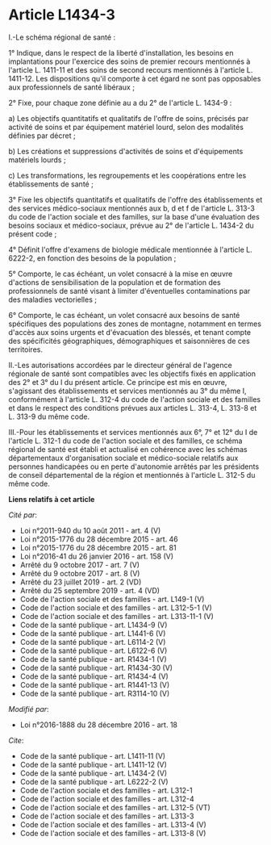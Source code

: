 # Article L1434-3

I.-Le schéma régional de santé : 

1° Indique, dans le respect de la liberté d'installation, les besoins en implantations pour l'exercice des soins de premier
recours mentionnés à l'article L. 1411-11 et des soins de second recours mentionnés à l'article L. 1411-12. Les dispositions
qu'il comporte à cet égard ne sont pas opposables aux professionnels de santé libéraux ; 

2° Fixe, pour chaque zone définie au a du 2° de l'article L. 1434-9 : 

a) Les objectifs quantitatifs et qualitatifs de l'offre de soins, précisés par activité de soins et par équipement matériel
lourd, selon des modalités définies par décret ; 

b) Les créations et suppressions d'activités de soins et d'équipements matériels lourds ; 

c) Les transformations, les regroupements et les coopérations entre les établissements de santé ; 

3° Fixe les objectifs quantitatifs et qualitatifs de l'offre des établissements et des services médico-sociaux mentionnés aux
b, d et f de l'article L. 313-3 du code de l'action sociale et des familles, sur la base d'une évaluation des besoins sociaux
et médico-sociaux, prévue au 2° de l'article L. 1434-2 du présent code ; 

4° Définit l'offre d'examens de biologie médicale mentionnée à l'article L. 6222-2, en fonction des besoins de la
population ; 

5° Comporte, le cas échéant, un volet consacré à la mise en œuvre d'actions de sensibilisation de la population et de
formation des professionnels de santé visant à limiter d'éventuelles contaminations par des maladies vectorielles ; 

6° Comporte, le cas échéant, un volet consacré aux besoins de santé spécifiques des populations des zones de montagne,
notamment en termes d'accès aux soins urgents et d'évacuation des blessés, et tenant compte des spécificités géographiques,
démographiques et saisonnières de ces territoires. 

II.-Les autorisations accordées par le directeur général de l'agence régionale de santé sont compatibles avec les objectifs
fixés en application des 2° et 3° du I du présent article. Ce principe est mis en œuvre, s'agissant des établissements et
services mentionnés au 3° du même I, conformément à l'article L. 312-4 du code de l'action sociale et des familles et dans le
respect des conditions prévues aux articles L. 313-4, L. 313-8 et L. 313-9 du même code. 

III.-Pour les établissements et services mentionnés aux 6°, 7° et 12° du I de l'article L. 312-1 du code de l'action sociale
et des familles, ce schéma régional de santé est établi et actualisé en cohérence avec les schémas départementaux
d'organisation sociale et médico-sociale relatifs aux personnes handicapées ou en perte d'autonomie arrêtés par les
présidents de conseil départemental de la région et mentionnés à l'article L. 312-5 du même code.

**Liens relatifs à cet article**

_Cité par_:

  - Loi n°2011-940 du 10 août 2011 - art. 4 (V)
  - Loi n°2015-1776 du 28 décembre 2015 - art. 46
  - Loi n°2015-1776 du 28 décembre 2015 - art. 81
  - Loi n°2016-41 du 26 janvier 2016 - art. 158 (V)
  - Arrêté du 9 octobre 2017 - art. 7 (V)
  - Arrêté du 9 octobre 2017 - art. 8 (V)
  - Arrêté du 23 juillet 2019 - art. 2 (VD)
  - Arrêté du 25 septembre 2019 - art. 4 (VD)
  - Code de l'action sociale et des familles - art. L149-1 (V)
  - Code de l'action sociale et des familles - art. L312-5-1 (V)
  - Code de l'action sociale et des familles - art. L313-11-1 (V)
  - Code de la santé publique - art. L1434-9 (V)
  - Code de la santé publique - art. L1441-6 (V)
  - Code de la santé publique - art. L6114-2 (V)
  - Code de la santé publique - art. L6122-6 (V)
  - Code de la santé publique - art. R1434-1 (V)
  - Code de la santé publique - art. R1434-30 (V)
  - Code de la santé publique - art. R1434-4 (V)
  - Code de la santé publique - art. R1441-13 (V)
  - Code de la santé publique - art. R3114-10 (V)

_Modifié par_:

  - Loi n°2016-1888 du 28 décembre 2016 - art. 18

_Cite_:

  - Code de la santé publique - art. L1411-11 (V)
  - Code de la santé publique - art. L1411-12 (V)
  - Code de la santé publique - art. L1434-2 (V)
  - Code de la santé publique - art. L6222-2 (V)
  - Code de l'action sociale et des familles - art. L312-1
  - Code de l'action sociale et des familles - art. L312-4
  - Code de l'action sociale et des familles - art. L312-5 (VT)
  - Code de l'action sociale et des familles - art. L313-3
  - Code de l'action sociale et des familles - art. L313-4 (V)
  - Code de l'action sociale et des familles - art. L313-8 (V)
